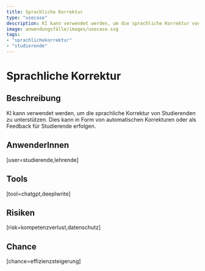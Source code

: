 ```yaml
---
title: Sprachliche Korrektur
type: "usecase"
description: KI kann verwendet werden, um die sprachliche Korrektur von Studierenden zu unterstützen. Dies kann in Form von automatischen Korrekturen oder als Feedback für Studierende erfolgen.
image: anwendungsfälle/images/usecase.svg
tags:
- "sprachlichekorrektur"
- "studierende"
---
```


# Sprachliche Korrektur

## Beschreibung

KI kann verwendet werden, um die sprachliche Korrektur von Studierenden zu unterstützen. Dies kann in Form von automatischen Korrekturen oder als Feedback für Studierende erfolgen.

## AnwenderInnen

[user=studierende,lehrende]


## Tools

[tool=chatgpt,deeplwrite]


## Risiken

[risk=kompetenzverlust,datenschutz]


## Chance

[chance=effizienzsteigerung]
